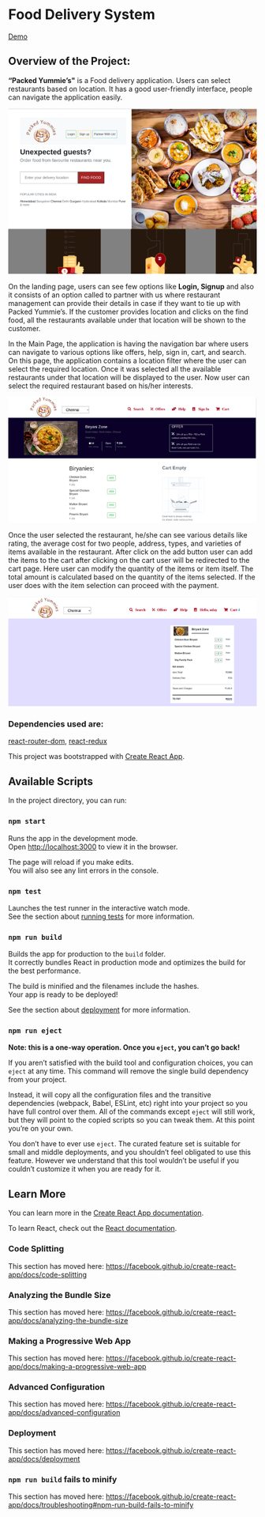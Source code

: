 # Food Delivery System

[Demo](https://food-delivery-system.vercel.app/)

## Overview of the Project:
<p><strong>“Packed Yummie’s"</strong> is a Food delivery application. Users can select restaurants based on location. It has a good user-friendly interface, people can navigate the application easily.</p>
 <img src="/src/resources/landingPage.png" />

<p>
 On the landing page, users can see few options like <strong>Login, Signup</strong> and also it consists of an option called to partner with us where restaurant management can provide their details in case if they want to tie up with Packed Yummie’s. If the customer provides location and clicks on the find food, all the restaurants available under that location will be shown to the customer.
 
In the Main Page, the application is having the navigation bar where users can navigate to various options like offers, help, sign in, cart, and search. On this page, the application contains a location filter where the user can select the required location. Once it was selected all the available restaurants under that location will be displayed to the user. Now user can select the required restaurant based on his/her interests.</p>
<img src="/src/resources/restaurantPage.png" />

<p>
 Once the user selected the restaurant, he/she can see various details like rating, the average cost for two people, address, types, and varieties of items available in the restaurant. After click on the add button user can add the items to the cart after clicking on the cart user will be redirected to the cart page. Here user can modify the quantity of the items or item itself. The total amount is calculated based on the quantity of the items selected. If the user does with the item selection can proceed with the payment.
</p>
<img src="/src/resources/cartPage.png" />

### Dependencies used are:
[react-router-dom](https://github.com/ReactTraining/react-router/tree/master/packages/react-router-dom), [react-redux](https://react-redux.js.org/introduction/quick-start)

This project was bootstrapped with [Create React App](https://github.com/facebook/create-react-app).

## Available Scripts

In the project directory, you can run:

### `npm start`

Runs the app in the development mode.<br />
Open [http://localhost:3000](http://localhost:3000) to view it in the browser.

The page will reload if you make edits.<br />
You will also see any lint errors in the console.

### `npm test`

Launches the test runner in the interactive watch mode.<br />
See the section about [running tests](https://facebook.github.io/create-react-app/docs/running-tests) for more information.

### `npm run build`

Builds the app for production to the `build` folder.<br />
It correctly bundles React in production mode and optimizes the build for the best performance.

The build is minified and the filenames include the hashes.<br />
Your app is ready to be deployed!

See the section about [deployment](https://facebook.github.io/create-react-app/docs/deployment) for more information.

### `npm run eject`

**Note: this is a one-way operation. Once you `eject`, you can’t go back!**

If you aren’t satisfied with the build tool and configuration choices, you can `eject` at any time. This command will remove the single build dependency from your project.

Instead, it will copy all the configuration files and the transitive dependencies (webpack, Babel, ESLint, etc) right into your project so you have full control over them. All of the commands except `eject` will still work, but they will point to the copied scripts so you can tweak them. At this point you’re on your own.

You don’t have to ever use `eject`. The curated feature set is suitable for small and middle deployments, and you shouldn’t feel obligated to use this feature. However we understand that this tool wouldn’t be useful if you couldn’t customize it when you are ready for it.

## Learn More

You can learn more in the [Create React App documentation](https://facebook.github.io/create-react-app/docs/getting-started).

To learn React, check out the [React documentation](https://reactjs.org/).

### Code Splitting

This section has moved here: https://facebook.github.io/create-react-app/docs/code-splitting

### Analyzing the Bundle Size

This section has moved here: https://facebook.github.io/create-react-app/docs/analyzing-the-bundle-size

### Making a Progressive Web App

This section has moved here: https://facebook.github.io/create-react-app/docs/making-a-progressive-web-app

### Advanced Configuration

This section has moved here: https://facebook.github.io/create-react-app/docs/advanced-configuration

### Deployment

This section has moved here: https://facebook.github.io/create-react-app/docs/deployment

### `npm run build` fails to minify

This section has moved here: https://facebook.github.io/create-react-app/docs/troubleshooting#npm-run-build-fails-to-minify
